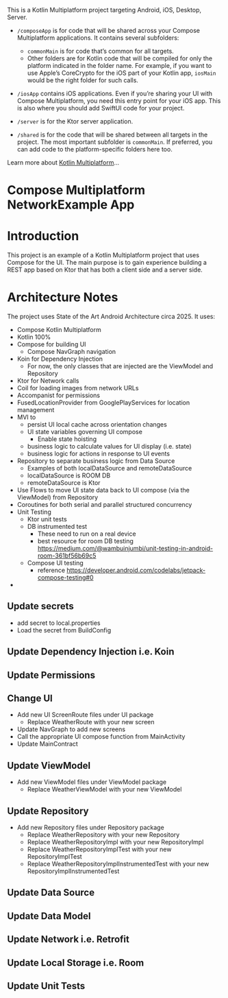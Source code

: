 This is a Kotlin Multiplatform project targeting Android, iOS, Desktop, Server.

* `/composeApp` is for code that will be shared across your Compose Multiplatform applications.
  It contains several subfolders:
  - `commonMain` is for code that’s common for all targets.
  - Other folders are for Kotlin code that will be compiled for only the platform indicated in the folder name.
    For example, if you want to use Apple’s CoreCrypto for the iOS part of your Kotlin app,
    `iosMain` would be the right folder for such calls.

* `/iosApp` contains iOS applications. Even if you’re sharing your UI with Compose Multiplatform, 
  you need this entry point for your iOS app. This is also where you should add SwiftUI code for your project.

* `/server` is for the Ktor server application.

* `/shared` is for the code that will be shared between all targets in the project.
  The most important subfolder is `commonMain`. If preferred, you can add code to the platform-specific folders here too.


Learn more about [Kotlin Multiplatform](https://www.jetbrains.com/help/kotlin-multiplatform-dev/get-started.html)…

# Compose Multiplatform NetworkExample App

# Introduction

This project is an example of a Kotlin Multiplatform project that uses Compose for the UI. 
The main purpose is to gain experience building a REST app based on Ktor that has both a client side and a server side.

# Architecture Notes
The project uses State of the Art Android Architecture circa 2025. It uses:
* Compose Kotlin Multiplatform
* Kotlin 100%
* Compose for building UI
  * Compose NavGraph navigation
* Koin for Dependency Injection
  * For now, the only classes that are injected are the ViewModel and Repository
* Ktor for Network calls
* Coil for loading images from network URLs
* Accompanist for permissions
* FusedLocationProvider from GooglePlayServices for location management
* MVI to
  * persist UI local cache across orientation changes
  * UI state variables governing UI compose
    * Enable state hoisting
  * business logic to calculate values for UI display (i.e. state)
  * business logic for actions in response to UI events
* Repository to separate business logic from Data Source
  * Examples of both localDataSource and remoteDataSource
  * localDataSource is ROOM DB
  * remoteDataSource is Ktor
* Use Flows to move UI state data back to UI compose (via the ViewModel) from Repository
* Coroutines for both serial and parallel structured concurrency
* Unit Testing
  * Ktor unit tests
  * DB instrumented test 
    * These need to run on a real device
    * best resource for room DB testing https://medium.com/@wambuinjumbi/unit-testing-in-android-room-361bf56b69c5
  * Compose UI testing
    * reference https://developer.android.com/codelabs/jetpack-compose-testing#0
*

## Update secrets
* add secret to local.properties
* Load the secret from BuildConfig

## Update Dependency Injection i.e. Koin

## Update Permissions

## Change UI
* Add new UI ScreenRoute files under UI package
  * Replace WeatherRoute with your new screen
* Update NavGraph to add new screens
* Call the appropriate UI compose function from MainActivity
* Update MainContract

## Update ViewModel
* Add new ViewModel files under ViewModel package
  * Replace WeatherViewModel with your new ViewModel

## Update Repository

* Add new Repository files under Repository package
  * Replace WeatherRepository with your new Repository
  * Replace WeatherRepositoryImpl with your new RepositoryImpl
  * Replace WeatherRepositoryImplTest with your new RepositoryImplTest
  * Replace WeatherRepositoryImplInstrumentedTest with your new RepositoryImplInstrumentedTest

## Update Data Source

## Update Data Model

## Update Network i.e. Retrofit

## Update Local Storage i.e. Room

## Update Unit Tests